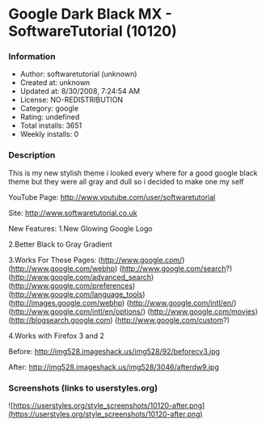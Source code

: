 # Google Dark Black MX - SoftwareTutorial (10120)

### Information
- Author: softwaretutorial (unknown)
- Created at: unknown
- Updated at: 8/30/2008, 7:24:54 AM
- License: NO-REDISTRIBUTION
- Category: google
- Rating: undefined
- Total installs: 3651
- Weekly installs: 0


### Description
This is my new stylish theme i looked every where for a good google black theme but they were all gray and dull so i decided to make one my self 

YouTube Page: http://www.youtube.com/user/softwaretutorial 

Site: http://www.softwaretutorial.co.uk

New Features: 
1.New Glowing Google Logo

2.Better Black to Gray Gradient

3.Works For These Pages:
               (http://www.google.com/)
               (http://www.google.com/webhp)
               (http://www.google.com/search?)
               (http://www.google.com/advanced_search)
               (http://www.google.com/preferences)
               (http://www.google.com/language_tools)
               (http://images.google.com/webhp)
               (http://www.google.com/intl/en/)
               (http://www.google.com/intl/en/options/)
               (http://www.google.com/movies)
               (http://blogsearch.google.com)
               (http://www.google.com/custom?)

4.Works with Firefox 3 and 2

Before: http://img528.imageshack.us/img528/92/beforecv3.jpg

After: http://img528.imageshack.us/img528/3046/afterdw9.jpg




### Screenshots (links to userstyles.org)
![https://userstyles.org/style_screenshots/10120-after.png](https://userstyles.org/style_screenshots/10120-after.png)


